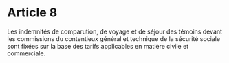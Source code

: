 # Article 8

Les indemnités de comparution, de voyage et de séjour des témoins devant les commissions du contentieux général et technique de la sécurité sociale sont fixées sur la base des tarifs applicables en matière civile et commerciale.
